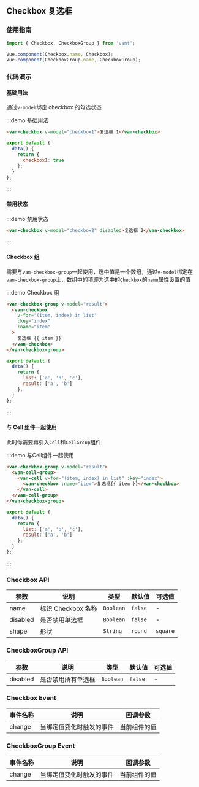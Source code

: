 <style>
.demo-checkbox {
  .van-checkbox {
    margin: 10px 0 0 20px;
  }
  .van-cell {
    .van-checkbox {
      margin: 0;
    }
  }
}
</style>

<script>
export default {
  data() {
    return {
      checkbox1: true,
      checkbox2: true,
      list: [
        'a',
        'b',
        'c'
      ],
      result: ['a', 'b']
    };
  }
};
</script>

## Checkbox 复选框

### 使用指南
``` javascript
import { Checkbox, CheckboxGroup } from 'vant';

Vue.component(Checkbox.name, Checkbox);
Vue.component(CheckboxGroup.name, CheckboxGroup);
```

### 代码演示

#### 基础用法
通过`v-model`绑定 checkbox 的勾选状态

:::demo 基础用法
```html
<van-checkbox v-model="checkbox1">复选框 1</van-checkbox>
```

```javascript
export default {
  data() {
    return {
      checkbox1: true
    };
  }
};
```
:::

#### 禁用状态

:::demo 禁用状态
```html
<van-checkbox v-model="checkbox2" disabled>复选框 2</van-checkbox>
```
:::

#### Checkbox 组

需要与`van-checkbox-group`一起使用，选中值是一个数组，通过`v-model`绑定在`van-checkbox-group`上，数组中的项即为选中的`Checkbox`的`name`属性设置的值

:::demo Checkbox 组
```html
<van-checkbox-group v-model="result">
  <van-checkbox
    v-for="(item, index) in list"
    :key="index"
    :name="item"
  >
    复选框 {{ item }}
  </van-checkbox>
</van-checkbox-group>
```

```javascript
export default {
  data() {
    return {
      list: ['a', 'b', 'c'],
      result: ['a', 'b']
    };
  }
};
```
:::

#### 与 Cell 组件一起使用

此时你需要再引入`Cell`和`CellGroup`组件

:::demo 与Cell组件一起使用
```html
<van-checkbox-group v-model="result">
  <van-cell-group>
    <van-cell v-for="(item, index) in list" :key="index">
      <van-checkbox :name="item">复选框{{ item }}</van-checkbox>
    </van-cell>
  </van-cell-group>
</van-checkbox-group>
```

```javascript
export default {
  data() {
    return {
      list: ['a', 'b', 'c'],
      result: ['a', 'b']
    };
  }
};
```
:::

### Checkbox API

| 参数 | 说明 | 类型 | 默认值 | 可选值 |
|-----------|-----------|-----------|-------------|-------------|
| name | 标识 Checkbox 名称 | `Boolean`  | `false` | - |
| disabled | 是否禁用单选框 | `Boolean`  | `false` | - |
| shape | 形状 | `String`  | `round` | `square` |

### CheckboxGroup API

| 参数 | 说明 | 类型 | 默认值 | 可选值 |
|-----------|-----------|-----------|-------------|-------------|
| disabled | 是否禁用所有单选框 | `Boolean` | `false` | - |

### Checkbox Event

| 事件名称 | 说明 | 回调参数 |
|-----------|-----------|-----------|
| change | 当绑定值变化时触发的事件 | 当前组件的值 |

### CheckboxGroup Event

| 事件名称 | 说明 | 回调参数 |
|-----------|-----------|-----------|
| change | 当绑定值变化时触发的事件 | 当前组件的值 |
